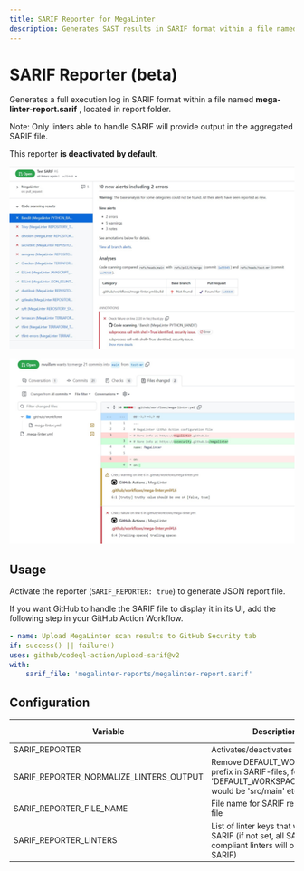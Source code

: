 ```yaml
---
title: SARIF Reporter for MegaLinter
description: Generates SAST results in SARIF format within a file named mega-linter-report.sarif, located in report folder
---
```


# SARIF Reporter (beta)

Generates a full execution log in SARIF format within a file named **mega-linter-report.sarif** , located in report folder.

Note: Only linters able to handle SARIF will provide output in the aggregated SARIF file.

This reporter **is deactivated by default**.

![Screenshot](../assets/images/SarifReporter_1.jpg)

![Screenshot](../assets/images/SarifReporter_2.jpg)

## Usage

Activate the reporter (`SARIF_REPORTER: true`) to generate JSON report file.

If you want GitHub to handle the SARIF file to display it in its UI, add the following step in your GitHub Action Workflow.

```yaml
- name: Upload MegaLinter scan results to GitHub Security tab
if: success() || failure()
uses: github/codeql-action/upload-sarif@v2
with:
    sarif_file: 'megalinter-reports/megalinter-report.sarif'
```

## Configuration

| Variable                                | Description                                                                                                       | Default value              |
|-----------------------------------------|-------------------------------------------------------------------------------------------------------------------|----------------------------|
| SARIF_REPORTER                          | Activates/deactivates reporter                                                                                    | `false`                    |
| SARIF_REPORTER_NORMALIZE_LINTERS_OUTPUT | Remove DEFAULT_WORKSPACE prefix in SARIF-files, for example 'DEFAULT_WORKSPACE/src/main' would be 'src/main' etc. | `true`                     |
| SARIF_REPORTER_FILE_NAME                | File name for SARIF report output file                                                                            | `mega-linter-report.sarif` |
| SARIF_REPORTER_LINTERS                  | List of linter keys that will output SARIF (if not set, all SARIF compliant linters will output SARIF)            | `[]`                       |
